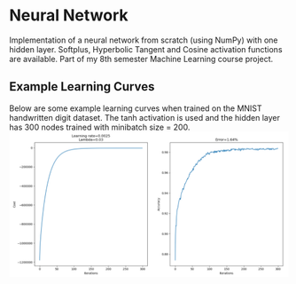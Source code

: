 # Neural Network
Implementation of a neural network from scratch (using NumPy) with one hidden layer. Softplus, Hyperbolic Tangent and Cosine activation functions are available. Part of my 8th semester Machine Learning course project.

## Example Learning Curves
Below are some example learning curves when trained on the MNIST handwritten digit dataset. The tanh activation is used and the hidden layer has 300 nodes trained 
with minibatch size = 200.
<img src="./mnist_300_2.png">


